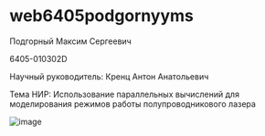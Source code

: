 # web6405podgornyyms

Подгорный Максим Сергеевич

6405-010302D

Научный руководитель: Кренц Антон Анатольевич

Тема НИР: Использование параллельных вычислений для моделирования режимов работы полупроводникового лазера


![image](https://github.com/user-attachments/assets/c3ef845d-d06e-4b4c-b6a3-b8065380a7fb)
